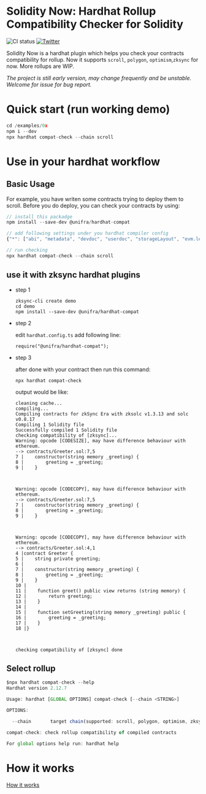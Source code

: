 # Solidity Now: Hardhat Rollup Compatibility Checker for Solidity

[//]: # (![CI status]&#40;https://img.shields.io/github/contributors/unifra20/solidity-now&#41;)
![CI status](https://img.shields.io/badge/PRs-welcome-brightgreen.svg?style=flat)
<a href="https://twitter.com/unifraplatform">
    <img alt="Twitter" src="https://img.shields.io/twitter/url/https/twitter.com/unifraplatform.svg?style=social&label=Follow%20%40unifra">
</a>

Solidity Now is a hardhat plugin which helps you check your contracts compatibility for rollup. Now it supports `scroll`, `polygon`, `optimism`,`zksync` for now. More rollups are WIP.

*The project is still early version, may change frequently and be unstable. Welcome for issue for bug report.*

# Quick start (run working demo)

```js
cd /examples/0x
npm i --dev
npx hardhat compat-check --chain scroll
```


# Use in your hardhat workflow

## Basic Usage
For example, you have writen some contracts trying to deploy them to scroll. Before you do deploy,
you can check your contracts by using:

```js
// install this packadge
npm install --save-dev @unifra/hardhat-compat

// add following settings under you hardhat compiler config
{"*": ["abi", "metadata", "devdoc", "userdoc", "storageLayout", "evm.legacyAssembly", "evm.methodIdentifiers"]}

// run checking
npx hardhat compat-check --chain scroll
```

## use it with zksync hardhat plugins
- step 1
  ```
  zksync-cli create demo
  cd demo
  npm install --save-dev @unifra/hardhat-compat
  ```

- step 2
  
  edit `hardhat.config.ts`  add following line:
  ```
  require("@unifra/hardhat-compat");
  ```
- step 3
  
  after done with your contract then run this command:
  ```
  npx hardhat compat-check 
  ```

  output would be like:
  ```
  cleaning cache...
  compiling...
  Compiling contracts for zkSync Era with zksolc v1.3.13 and solc v0.8.17
  Compiling 1 Solidity file
  Successfully compiled 1 Solidity file
  checking compatibility of [zksync]...
  Warning: opcode [CODESIZE], may have difference behaviour with ethereum. 
  --> contracts/Greeter.sol:7,5
  7 |    constructor(string memory _greeting) {
  8 |        greeting = _greeting;
  9 |    }



  Warning: opcode [CODECOPY], may have difference behaviour with ethereum. 
  --> contracts/Greeter.sol:7,5
  7 |    constructor(string memory _greeting) {
  8 |        greeting = _greeting;
  9 |    }



  Warning: opcode [CODECOPY], may have difference behaviour with ethereum. 
  --> contracts/Greeter.sol:4,1
  4 |contract Greeter {
  5 |    string private greeting;
  6 |
  7 |    constructor(string memory _greeting) {
  8 |        greeting = _greeting;
  9 |    }
  10 |
  11 |    function greet() public view returns (string memory) {
  12 |        return greeting;
  13 |    }
  14 |
  15 |    function setGreeting(string memory _greeting) public {
  16 |        greeting = _greeting;
  17 |    }
  18 |}



  checking compatibility of [zksync] done
  ```
  
## Select rollup
```js
$npx hardhat compat-check --help                                                   
Hardhat version 2.12.7

Usage: hardhat [GLOBAL OPTIONS] compat-check [--chain <STRING>]

OPTIONS:

  --chain       target chain(supported: scroll, polygon, optimism, zksync)

compat-check: check rollup compatibility of compiled contracts

For global options help run: hardhat help
```

# How it works

[How it works](https://github.com/unifra20/solidity-now/tree/main/how-it-works)



